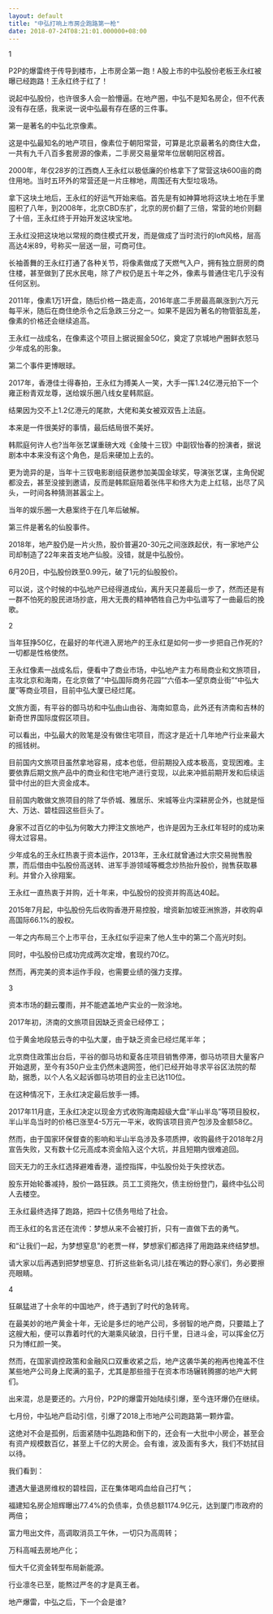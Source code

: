 ```yaml
---
layout: default
title: "中弘打响上市房企跑路第一枪"
date: 2018-07-24T08:21:01.000000+08:00
---
```


1

P2P的爆雷终于传导到楼市，上市房企第一跑！A股上市的中弘股份老板王永红被曝已经跑路！王永红终于红了！

说起中弘股份，也许很多人会一脸懵逼。在地产圈，中弘不是知名房企，但不代表没有存在感，我来说一说中弘最有存在感的三件事。

第一是著名的中弘北京像素。

这是中弘最知名的地产项目，像素位于朝阳常营，可算是北京最著名的商住大盘，一共有九千八百多套房源的像素，二手房交易量常年位居朝阳区榜首。

2000年，年仅28岁的江西商人王永红以极低廉的价格拿下了常营这块600亩的商住用地。当时五环外的常营还是一片庄稼地，周围还有大型垃圾场。

拿下这块土地后，王永红的好运气开始来临。首先是有如神算地将这块土地在手里囤积了八年，到2008年，北京CBD东扩，北京的房价翻了三倍，常营的地价则翻了十倍，王永红终于开始开发这块宝地。

王永红没把这块地以常规的商住模式开发，而是做成了当时流行的loft风格，层高高达4米89，号称买一层送一层，可商可住。

长袖善舞的王永红打通了各种关节，将像素做成了天燃气入户，拥有独立厨房的商住楼，甚至做到了民水民电，除了产权仍是五十年之外，像素与普通住宅几乎没有任何区别。

2011年，像素1万1开盘，随后价格一路走高，2016年底二手房最高飙涨到六万元每平米，随后在商住绝杀令之后急跌三分之一。如果不是因为著名的物管脏乱差，像素的价格还会继续追高。

王永红一战成名，在像素这个项目上据说掘金50亿，奠定了京城地产圈鲜衣怒马少年成名的形象。

第二个事件更博眼球。

2017年，香港佳士得春拍，王永红为搏美人一笑，大手一挥1.24亿港元拍下一个雍正粉青双龙尊，送给娱乐圈八线女星韩熙庭。

结果因为交不上1.2亿港元的尾款，大佬和美女被双双告上法庭。

本来是一件很美好的事情，最后结局很不美好。

韩熙庭何许人也?当年张艺谋重磅大戏《金陵十三钗》中副钗怡春的扮演者，据说剧本中本来没有这个角色，是后来硬加上去的。

更为诡异的是，当年十三钗电影剧组获邀参加美国金球奖，导演张艺谋，主角倪妮都没去，甚至没接到邀请，反而是韩熙庭陪着张伟平和佟大为走上红毯，出尽了风头，一时间各种猜测甚嚣尘上。

当年的娱乐圈一大悬案终于在几年后破解。

第三件是著名的仙股事件。

2018年，地产股仍是一片火热，股价普遍20-30元之间涨跌起伏，有一家地产公司却制造了22年来首支地产仙股。没错，就是中弘股份。

6月20日，中弘股份跌至0.99元，破了1元的仙股股价。

可以说，这个时候的中弘地产已经得道成仙，离升天只差最后一步了，然而还是有一群不怕死的股民进场抄底，用大无畏的精神牺牲自己为中弘谱写了一曲最后的挽歌。

2

当年狂挣50亿，在最好的年代进入房地产的王永红是如何一步一步把自己作死的?一切都是性格使然。

王永红像素一战成名后，便看中了商业市场，中弘地产主力布局商业和文旅项目，主攻北京和海南，在北京做了“中弘国际商务花园”“六佰本—望京商业街”“中弘大厦”等商业项目，目前中弘大厦已经烂尾。

文旅方面，有平谷的御马坊和中弘由山由谷、海南如意岛，此外还有济南和吉林的新奇世界国际度假区项目。

可以看出，中弘最大的败笔是没有做住宅项目，而这才是近十几年地产行业来最大的摇钱树。

目前国内文旅项目虽然拿地容易，成本也低，但前期投入成本极高，变现困难。主要依靠后期文旅产品中的商业和住宅地产进行变现，以此来冲抵前期开发和后续运营中付出的巨大资金成本。

目前国内敢做文旅项目的除了华侨城、雅居乐、宋城等业内深耕房企外，也就是恒大、万达、碧桂园这些巨头了。

身家不过百亿的中弘为何敢大力押注文旅地产，也许是因为王永红年轻时的成功来得太过容易。

少年成名的王永红热衷于资本运作，2013年，王永红就曾通过大宗交易抛售股票，而后借由中弘股份高送转、进军手游领域等概念炒热抬升股价，抛售获取暴利。并曾介入徐翔案。

王永红一直热衷于并购，近十年来，中弘股份的投资并购高达40起。

2015年7月起，中弘股份先后收购香港开易控股，增资新加坡亚洲旅游，并收购卓高国际66.1%的股权。

一年之内布局三个上市平台，王永红似乎迎来了他人生中的第二个高光时刻。

同时，中弘股份已成功完成两次定增，套现约70亿。

然而，再完美的资本运作手段，也需要业绩的强力支撑。

3

资本市场的翻云覆雨，并不能遮盖地产实业的一败涂地。

2017年初，济南的文旅项目因缺乏资金已经停工；

位于黄金地段慈云寺的中弘大厦，由于缺乏资金已经烂尾半年；

北京商住政策出台后，平谷的御马坊和夏各庄项目销售停滞，御马坊项目大量客户开始退房，至今有350户业主仍然未退网签，他们已经开始寻求平谷区法院的帮助，据悉，以个人名义起诉御马坊项目的业主已达110位。

在这种情况下，王永红决定最后放手一搏。

2017年11月底，王永红决定以现金方式收购海南超级大盘“半山半岛”等项目股权，半山半岛当时的价格已涨至4-5万元一平米，收购该项目资产包涉及金额58亿。

然而，由于国家环保督查的影响和半山半岛涉及多项质押，收购最终于2018年2月宣告失败，又有数十亿元高成本资金陷入这个大坑，并且短期内很难追回。

回天无力的王永红选择避难香港，遥控指挥，中弘股份处于失控状态。

股东开始轮番减持，股价一路狂跌。员工工资拖欠，债主纷纷登门，最终中弘公司人去楼空。

王永红最终选择了跑路，把四十亿债务甩给了社会。

而王永红的名言还在流传：梦想从来不会被打折，只有一直做下去的勇气。

和“让我们一起，为梦想窒息”的老贾一样，梦想家们都选择了用跑路来终结梦想。

请大家以后再遇到把梦想窒息、打折这些新名词儿挂在嘴边的野心家们，务必要擦亮眼睛。

4

狂飙猛进了十余年的中国地产，终于遇到了时代的急转弯。

在最美妙的地产黄金十年，无论是多烂的地产公司，多弱智的地产商，只要踏上了这艘大船，便可以靠着时代的大潮乘风破浪，日行千里，日进斗金，可以挥金亿万只为博红颜一笑。

然而，在国家调控政策和金融风口双重收紧之后，地产这袭华美的袍再也掩盖不住某些地产公司身上爬满的虱子，尤其是那些擅于在资本市场辗转腾挪的地产大鳄们。

出来混，总是要还的。六月份，P2P的爆雷开始陆续引爆，至今连环爆仍在继续。

七月份，中弘地产启动引信，引爆了2018上市地产公司跑路第一颗炸雷。

这绝对不会是孤例，后面紧随中弘跑路和倒下的，还会有一大批中小房企，甚至会有资产规模数百亿，甚至上千亿的大房企。会有谁，波及面有多大，我们不妨拭目以待。

我们看到：

遭遇大量退房维权的碧桂园，正在集体喝鸡血给自己打气；

福建知名房企旭辉曝出77.4%的负债率，负债总额1174.9亿元，达到厦门市政府的两倍；

富力甩出文件，高调取消员工午休，一切只为高周转；

万科高喊去房地产化；

恒大千亿资金转型布局新能源。

行业凛冬已至，能熬过严冬的才是真王者。

地产爆雷，中弘之后，下一个会是谁?

